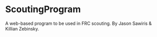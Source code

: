 # ScoutingProgram
A web-based program to be used in FRC scouting.
By Jason Sawiris & Killian Zebinsky.

